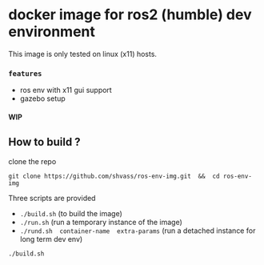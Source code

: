 # docker image for ros2 (humble) dev environment

This image is only tested on linux (x11) hosts.

### `features`
- ros env with x11 gui support
- gazebo setup

#### WIP
<!-- to update later  -->

## How to build ?

clone the repo
```
git clone https://github.com/shvass/ros-env-img.git  &&  cd ros-env-img
```

Three scripts are provided
- `./build.sh`  (to build the image)
- `./run.sh`      (run a temporary instance of the image)
- `./rund.sh  container-name  extra-params`   (run a detached instance for long term dev env)

```
./build.sh
```